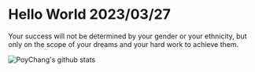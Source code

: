 # Hello World 2023/03/27

Your success will not be determined by your gender or your ethnicity, but only on the scope of your dreams and your hard work to achieve them.

![PoyChang's github stats](https://github-readme-stats.vercel.app/api?username=poychang&show_icons=true&theme=dracula)

